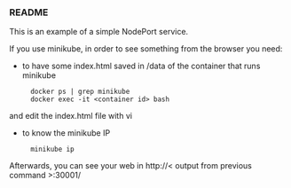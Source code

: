 ### README

This is an example of a simple NodePort service.

If you use minikube, in order to see something from the browser you need:

* to have some index.html saved in /data of the container that runs minikube
     
        docker ps | grep minikube
        docker exec -it <container id> bash 

and edit the index.html file with vi


* to know the minikube IP

        minikube ip 

Afterwards, you can see your web in http://< output from previous command >:30001/


